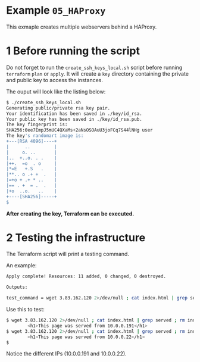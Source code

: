 # Example `05_HAProxy`
This exmaple creates multiple webservers behind a HAProxy.

# 1 Before running the script
Do not forget to run the `create_ssh_keys_local.sh` script before running `terraform` `plan` or `apply`. It will create a `key` directory containing  the private and public key to access the instances.

The ouput will look like the listing below:

```bash
$ ./create_ssh_keys_local.sh
Generating public/private rsa key pair.
Your identification has been saved in ./key/id_rsa.
Your public key has been saved in ./key/id_rsa.pub.
The key fingerprint is:
SHA256:0ee7EmpJ5mUC4QXaMs+2aNsOSOAuU3joFCq7S44lNHg user
The key's randomart image is:
+---[RSA 4096]----+
|      ..         |
|     o. ..       |
|..  +..o. . .    |
|++.  =o  . o     |
|*=E   +.S   .    |
|**.. o .+ +  .   |
|=+o + .+ * ..    |
|== . +  = .  .   |
|+o  ..o.   ..    |
+----[SHA256]-----+
$
```
**After creating the key, Terraform can be executed.**

# 2 Testing the infrastructure
The Terraform script will print a testing command.

An example:

```bash
Apply complete! Resources: 11 added, 0 changed, 0 destroyed.

Outputs:

test_command = wget 3.83.162.120 2>/dev/null ; cat index.html | grep served ; rm index.html
```

Use this to test:

```bash
$ wget 3.83.162.120 2>/dev/null ; cat index.html | grep served ; rm index.html
        <h1>This page was served from 10.0.0.191</h1>
$ wget 3.83.162.120 2>/dev/null ; cat index.html | grep served ; rm index.html
        <h1>This page was served from 10.0.0.22</h1>
$
```

Notice the different IPs (10.0.0.191 and 10.0.0.22).